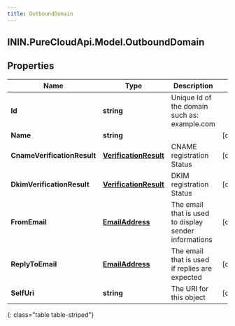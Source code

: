 ```yaml
---
title: OutboundDomain
---
```

## ININ.PureCloudApi.Model.OutboundDomain

## Properties

|Name | Type | Description | Notes|
|------------ | ------------- | ------------- | -------------|
| **Id** | **string** | Unique Id of the domain such as: example.com | |
| **Name** | **string** |  | [optional] |
| **CnameVerificationResult** | [**VerificationResult**](VerificationResult.html) | CNAME registration Status | [optional] |
| **DkimVerificationResult** | [**VerificationResult**](VerificationResult.html) | DKIM registration Status | [optional] |
| **FromEmail** | [**EmailAddress**](EmailAddress.html) | The email that is used to display sender informations | [optional] |
| **ReplyToEmail** | [**EmailAddress**](EmailAddress.html) | The email that is used if replies are expected | [optional] |
| **SelfUri** | **string** | The URI for this object | [optional] |
{: class="table table-striped"}


